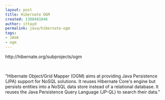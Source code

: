 ```yaml
---
layout: post
title: Hibernate OGM
created: 1308481046
author: ittayd
permalink: java/hibernate-ogm
tags:
- JAVA
- ogm
---
```

<p>http://hibernate.org/subprojects/ogm</p>
<p>&nbsp;</p>
<p>&quot;Hibernate Object/Grid Mapper (OGM) aims at providing Java Persistence  (JPA) support for NoSQL solutions. It reuses Hibernate Core's engine but  persists entities into a NoSQL data store instead of a relational  database. It reuses the Java Persistence Query Language (JP-QL) to  search their data.&quot;</p>
